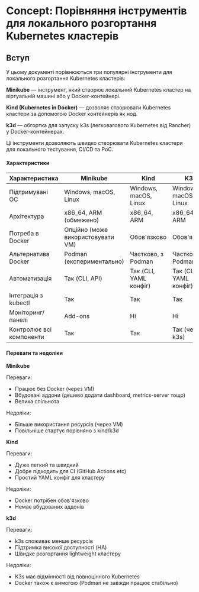 # Concept: Порівняння інструментів для локального розгортання Kubernetes кластерів
## Вступ 
У цьому документі порівнюються три популярні інструменти для локального розгортання Kubernetes кластерів:

**Minikube** — інструмент, який створює локальний Kubernetes кластер на віртуальній машині або у Docker-контейнері.

**Kind  (Kubernetes in Docker)** — дозволяє створювати Kubernetes кластери за допомогою Docker контейнерів як нод.

**k3d** — обгортка для запуску k3s (легковагового Kubernetes від Rancher) у Docker-контейнерах.

Ці інструменти дозволяють швидко створювати Kubernetes кластери для локального тестування, CI/CD та PoC.


#### Характеристики
| Характеристика                  | Minikube                         | Kind                        | K3d                         |
| ------------------------------- | ------------------------------   | --------------------------- | --------------------------- |
| Підтримувані ОС                 | Windows, macOS, Linux            | Windows, macOS, Linux       | Windows, macOS, Linux       |
| Архітектура                     | x86\_64, ARM (обмежено)          | x86\_64, ARM                | x86\_64, ARM                |
| Потреба в Docker                | Опційно (може використовувати VM)| Обов'язково                 | Обов'язково                 |
| Альтернатива Docker             | Podman (експериментально)        | Частково, з Podman          | Частково, з Podman          |
| Автоматизація                   | Так (CLI, API)                   | Так (CLI, YAML конфіг)      | Так (CLI, YAML конфіг)      |
| Інтеграція з kubectl            | Так                              | Так                         | Так                         |
| Моніторинг/панелі               | Add-ons                          | Ні                          | Ні                          |
| Контролює всі компоненти        | Так                              | Так                         | Так (через k3s)             |

#### Переваги та недоліки

**Minikube**

Переваги:

- Працює без Docker (через VM)
- Вбудовані аддони (дешево додати dashboard, metrics-server тощо)
- Велика спільнота

Недоліки:
- Більше використання ресурсів (через VM)
- Повільніше стартує порівняно з kind/k3d

**Kind**

Переваги:
- Дуже легкий та швидкий
- Добре підходить для CI (GitHub Actions etc)
- Простий YAML конфіг для кластеру

Недоліки:
- Docker потрібен обов'язково
- Немає вбудованих аддонів

**k3d**

Переваги:
- k3s споживає менше ресурсів
- Підтримка високої доступності (HA)
- Швидке розгортання lightweight кластеру

Недоліки:
- K3s має відмінності від повноцінного Kubernetes
- Docker також є вимогою (Podman не завжди працює стабільно)
